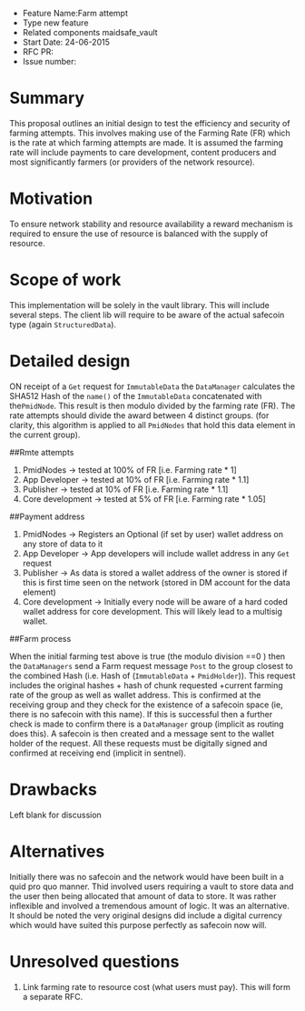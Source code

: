- Feature Name:Farm attempt 
- Type new feature
- Related components maidsafe_vault
- Start Date: 24-06-2015 
- RFC PR:
- Issue number: 

# Summary

This proposal outlines an initial design to test the efficiency and security of farming attempts.  This involves making use of the Farming Rate (FR) which is the rate at which farming attempts are made.  It is assumed the farming rate will include payments to care development, content producers and most significantly farmers (or providers of the network resource). 

# Motivation

To ensure network stability and resource availability a reward mechanism is required to ensure the use of resource is balanced with the supply of resource. 

# Scope of work

This implementation will be solely in the vault library. This will include several steps. The client lib will require to be aware of the actual safecoin type (again `StructuredData`). 

# Detailed design

ON receipt of a `Get` request for `ImmutableData` the `DataManager` calculates the SHA512 Hash of the `name()` of the `ImmutableData` concatenated with the`PmidNode`. This result is then modulo divided by the farming rate (FR). The rate attempts should divide the award between 4 distinct groups. (for clarity, this algorithm is applied to all `PmidNodes` that hold this data element in the current group).

##Rmte attempts 

1. PmidNodes -> tested at 100% of FR [i.e. Farming rate * 1]
2. App Developer -> tested at 10% of FR [i.e. Farming rate * 1.1] 
3. Publisher -> tested at 10% of FR [i.e. Farming rate * 1.1]
4. Core development -> tested at 5% of FR [i.e. Farming rate * 1.05]

##Payment address 

1. PmidNodes -> Registers an Optional (if set by user) wallet address on any store of data to it
2. App Developer -> App developers will include wallet address in any `Get` request
3. Publisher -> As data is stored a wallet address of the owner is stored if this is first time seen on the network (stored in DM account for the data element)
4. Core development -> Initially every node will be aware of a hard coded wallet address for core development. This will likely lead to a multisig wallet.

##Farm process

When the initial farming test above is true (the modulo division ==0 ) then the `DataManagers` send a Farm request message `Post` to the group closest to the
combined Hash (i.e. Hash of (`ImmutableData` + `PmidHolder`)). This request includes the original hashes + hash of chunk requested +current farming rate of the group as well as wallet address. This is confirmed at the receiving group and they check for the existence of a safecoin space (ie, there is no safecoin with this name). If this is successful then a further check is made to confirm there is a `DataManager` group (implicit as routing does this). A safecoin is then created and a message sent to the wallet holder of the request.  All these requests must be digitally signed and confirmed at receiving end (implicit in sentnel). 

# Drawbacks

Left blank for discussion

# Alternatives

Initially there was no safecoin and the network would have been built in a quid pro quo manner. Thid involved users requiring a vault to store data and the
user then being allocated that amount of data to store. It was rather inflexible and involved a tremendous amount of logic. It was an alternative. It should be
noted the very original designs did include a digital currency which would have suited this purpose perfectly as safecoin now will. 

# Unresolved questions

1. Link farming rate to resource cost (what users must pay). This will form a separate RFC.
